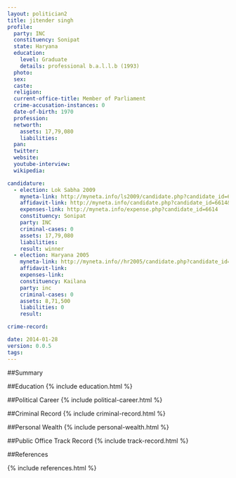 ```yaml
---
layout: politician2
title: jitender singh
profile: 
  party: INC
  constituency: Sonipat
  state: Haryana
  education: 
    level: Graduate
    details: professional b.a.l.l.b (1993)
  photo: 
  sex: 
  caste: 
  religion: 
  current-office-title: Member of Parliament
  crime-accusation-instances: 0
  date-of-birth: 1970
  profession: 
  networth: 
    assets: 17,79,080
    liabilities: 
  pan: 
  twitter: 
  website: 
  youtube-interview: 
  wikipedia: 

candidature: 
  - election: Lok Sabha 2009
    myneta-link: http://myneta.info/ls2009/candidate.php?candidate_id=6614
    affidavit-link: http://myneta.info/candidate.php?candidate_id=6614&scan=original
    expenses-link: http://myneta.info/expense.php?candidate_id=6614
    constituency: Sonipat 
    party: INC
    criminal-cases: 0
    assets: 17,79,080
    liabilities: 
    result: winner 
  - election: Haryana 2005
    myneta-link: http://myneta.info//hr2005/candidate.php?candidate_id=866
    affidavit-link: 
    expenses-link: 
    constituency: Kailana 
    party: inc
    criminal-cases: 0
    assets: 8,71,500
    liabilities: 0
    result:  

crime-record: 

date: 2014-01-28
version: 0.0.5
tags: 
---
```

##Summary


##Education
{% include education.html %}


##Political Career
{% include political-career.html %}


##Criminal Record
{% include criminal-record.html %}


##Personal Wealth
{% include personal-wealth.html %}


##Public Office Track Record
{% include track-record.html %}


##References


{% include references.html %}